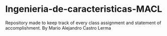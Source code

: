 # Ingenieria-de-caracteristicas-MACL
Repository made to keep track of every class assignment and statement of accomplishment.
By Mario Alejandro Castro Lerma
